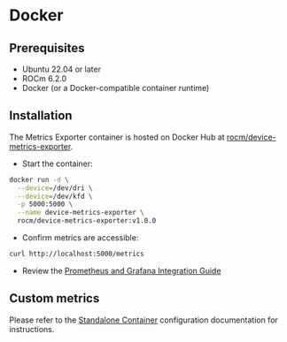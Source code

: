 # Docker

## Prerequisites

- Ubuntu 22.04 or later
- ROCm 6.2.0
- Docker (or a Docker-compatible container runtime)

## Installation

The Metrics Exporter container is hosted on Docker Hub at [rocm/device-metrics-exporter](https://hub.docker.com/r/rocm/device-metrics-exporter).

- Start the container:

```bash
docker run -d \
  --device=/dev/dri \
  --device=/dev/kfd \
  -p 5000:5000 \
  --name device-metrics-exporter \
  rocm/device-metrics-exporter:v1.0.0
```

- Confirm metrics are accessible:

```bash
curl http://localhost:5000/metrics
```

- Review the [Prometheus and Grafana Integration Guide](../integrations/prometheus-grafana.md)

## Custom metrics

Please refer to the [Standalone Container](../configuration/docker.md) configuration documentation for instructions.
